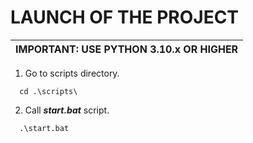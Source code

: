# LAUNCH OF THE PROJECT

| IMPORTANT: USE PYTHON 3.10.x OR HIGHER |
| --- |

1. Go to scripts directory.

```shell
  cd .\scripts\
```

2. Call ***start.bat*** script.

```shell
  .\start.bat
```
